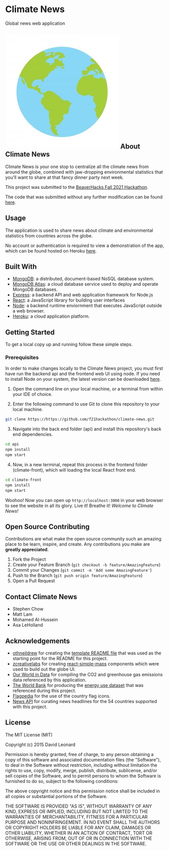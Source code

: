 # Climate News
Global news web application  


<!-- ABOUT THE PROJECT -->
## ![Globe](icon.jpg) About Climate News

<!-- ![{example use gif}][example-use] -->

Climate News is your one stop to centralize all the climate news from around the globe, combined with jaw-dropping environmental statistics that you'll want to share at that fancy dinner party next week. 

This project was submitted to the [BeaverHacks Fall 2021 Hackathon](https://devpost.com/software/climate-news).

The code that was submitted without any further modification can be found [here](https://github.com/f21hackathon/climate-news).

## Usage
The application is used to share news about climate and environmental statistics from countries across the globe.

No account or authentication is required to view a demonstration of the app, which can be found hosted on Heroku [here](https://global-climate-news.herokuapp.com/).


<!-- A demonstration of the app can be found in the following youtube video: -->

<!-- [![Insert Application Video](link-to-screenshot)](link-to-videa)
 -->


<!-- ### Built With -->
## Built With 
* [MongoDB](https://docs.mongodb.com/): a distributed, document-based NoSQL database system.
* [MongoDB Atlas](https://www.mongodb.com/cloud/atlas): a cloud database service used to deploy and operate MongoDB databases.
* [Express](https://expressjs.com/en/guide/routing.html): a backend API and web application framework for Node.js
* [React](https://reactjs.org/docs/getting-started.html): a JavaScript library for building user interfaces
* [Node](https://nodejs.org/en/docs/): a backend runtime enviornment that executes JavaScript outside a web browser.
* [Heroku](https://devcenter.heroku.com/): a cloud application platform.



<!-- GETTING STARTED -->
## Getting Started

To get a local copy up and running follow these simple steps.

### Prerequisites

In order to make changes locally to the Climate News project, you must first have run the backend api and the frontend web UI using node. If you need to install Node on your system, the latest version can be downloaded [here](https://nodejs.org/en/).

1. Open the command line on your local machine, or a terminal from within your IDE of choice.

2. Enter the following command to use Git to clone this repository to your local machine.
```sh
git clone https://https://github.com/f21hackathon/climate-news.git
```
3. Navigate into the back end folder (api) and install this repository's back end dependencies.
```sh
cd api
npm install 
npm start
```
4. Now, in a new terminal, repeat this process in the frontend folder (climate-front), which will loading the local React front end.
```sh
cd climate-front
npm install 
npm start
```

Woohoo! Now you can open up `http://localhost:3000` in your web browser to see the website in all its glory. Live it! Breathe it! <em>Welcome to Climate News!</em>


<!-- CONTRIBUTING -->
## Open Source Contributing

Contributions are what make the open source community such an amazing place to be learn, inspire, and create. Any contributions you make are **greatly appreciated**.

1. Fork the Project
2. Create your Feature Branch (`git checkout -b feature/AmazingFeature`)
3. Commit your Changes (`git commit -m 'Add some AmazingFeature'`)
4. Push to the Branch (`git push origin feature/AmazingFeature`)
5. Open a Pull Request



<!-- CONTACT -->
## Contact Climate News

- Stephen Chow
- Matt Lam
- Mohamed Al-Hussein
- Asa LeHolland



<!-- ACKNOWLEDGEMENTS -->
## Acknowledgements

* [othneildrew](https://github.com/othneildrew) for creating the [template README file](https://github.com/othneildrew/Best-README-Template) that was used as the starting point for the README for this project. 
* [zcreativelabs](https://zcreativelabs.com/) for creating [react-simple-maps](https://github.com/zcreativelabs/react-simple-maps) components which were used to build out the globe UI. 
* [Our World in Data](https://github.com/owid/co2-data) for compiling the CO2 and greenhouse gas emissions data referenced by this application.
* [The World Bank](https://www.worldbank.org/en/home) for producing the [energy use dataset](https://data.worldbank.org/indicator/EG.USE.PCAP.KG.OE) that was referenced during this project.
* [Flagpedia](https://flagpedia.net/download/icons) for the use of the country flag icons.
* [News API](https://newsapi.org/sources) for curating news headlines for the 54 countries supported with this project.





<!-- LICENSE -->
## License

The MIT License (MIT)

Copyright (c) 2015 David Leonard

Permission is hereby granted, free of charge, to any person obtaining a copy
of this software and associated documentation files (the "Software"), to deal
in the Software without restriction, including without limitation the rights
to use, copy, modify, merge, publish, distribute, sublicense, and/or sell
copies of the Software, and to permit persons to whom the Software is
furnished to do so, subject to the following conditions:

The above copyright notice and this permission notice shall be included in all
copies or substantial portions of the Software.

THE SOFTWARE IS PROVIDED "AS IS", WITHOUT WARRANTY OF ANY KIND, EXPRESS OR
IMPLIED, INCLUDING BUT NOT LIMITED TO THE WARRANTIES OF MERCHANTABILITY,
FITNESS FOR A PARTICULAR PURPOSE AND NONINFRINGEMENT. IN NO EVENT SHALL THE
AUTHORS OR COPYRIGHT HOLDERS BE LIABLE FOR ANY CLAIM, DAMAGES OR OTHER
LIABILITY, WHETHER IN AN ACTION OF CONTRACT, TORT OR OTHERWISE, ARISING FROM,
OUT OF OR IN CONNECTION WITH THE SOFTWARE OR THE USE OR OTHER DEALINGS IN THE
SOFTWARE.
